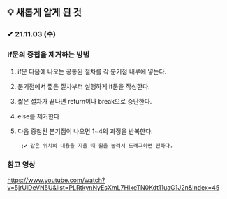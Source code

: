 ## 💡 새롭게 알게 된 것


### ✔ 21.11.03 (수)

### if문의 중첩을 제거하는 방법
1. if문 다음에 나오는 공통된 절차를 각 분기점 내부에 넣는다.
2. 분기점에서 짧은 절차부터 실행하게 if문을 작성한다.
3. 짧은 절차가 끝나면 return이나 break으로 중단한다.
4. else를 제거한다
5. 다음 중첩된 분기점이 나오면 1~4의 과정을 반복한다.

        ;✔ 같은 위치의 내용을 지울 때 휠을 눌러서 드래그하면 편하다.

### 참고 영상
https://www.youtube.com/watch?v=5jrUiDeVN5U&list=PLRtkynNyEsXmL7HIxeTN0Kdt11uaG1J2n&index=45
<br>